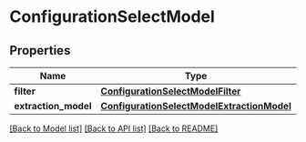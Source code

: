 # ConfigurationSelectModel


## Properties
Name | Type | Description | Notes
------------ | ------------- | ------------- | -------------
**filter** | [**ConfigurationSelectModelFilter**](ConfigurationSelectModelFilter.md) |  | [optional] 
**extraction_model** | [**ConfigurationSelectModelExtractionModel**](ConfigurationSelectModelExtractionModel.md) |  | [optional] 

[[Back to Model list]](../README.md#documentation-for-models) [[Back to API list]](../README.md#documentation-for-api-endpoints) [[Back to README]](../README.md)


